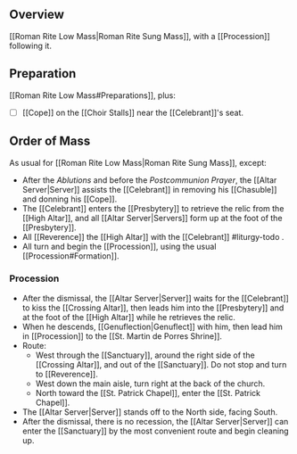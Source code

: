 ## Overview
[[Roman Rite Low Mass|Roman Rite Sung Mass]], with a [[Procession]] following it.

## Preparation
[[Roman Rite Low Mass#Preparations]], plus:

- [ ] [[Cope]] on the [[Choir Stalls]] near the [[Celebrant]]'s seat.

## Order of Mass
As usual for [[Roman Rite Low Mass|Roman Rite Sung Mass]], except:

- After the _Ablutions_ and before the _Postcommunion Prayer_, the [[Altar Server|Server]] assists the [[Celebrant]] in removing his [[Chasuble]] and donning his [[Cope]].
- The [[Celebrant]] enters the [[Presbytery]] to retrieve the relic from the [[High Altar]], and all [[Altar Server|Servers]] form up at the foot of the [[Presbytery]].
- All [[Reverence]] the [[High Altar]] with the [[Celebrant]] #liturgy-todo .
- All turn and begin the [[Procession]], using the usual [[Procession#Formation]].
### Procession
- After the dismissal, the [[Altar Server|Server]] waits for the [[Celebrant]] to kiss the [[Crossing Altar]], then leads him into the [[Presbytery]] and at the foot of the [[High Altar]] while he retrieves the relic. 
- When he descends, [[Genuflection|Genuflect]] with him, then lead him in [[Procession]] to the [[St. Martin de Porres Shrine]].
- Route:
	- West through the [[Sanctuary]], around the right side of the [[Crossing Altar]], and out of the [[Sanctuary]]. Do not stop and turn to [[Reverence]].
	- West down the main aisle, turn right at the back of the church.
	- North toward the [[St. Patrick Chapel]], enter the [[St. Patrick Chapel]].
- The [[Altar Server|Server]] stands off to the North side, facing South.
- After the dismissal, there is no recession, the [[Altar Server|Server]] can enter the [[Sanctuary]] by the most convenient route and begin cleaning up.